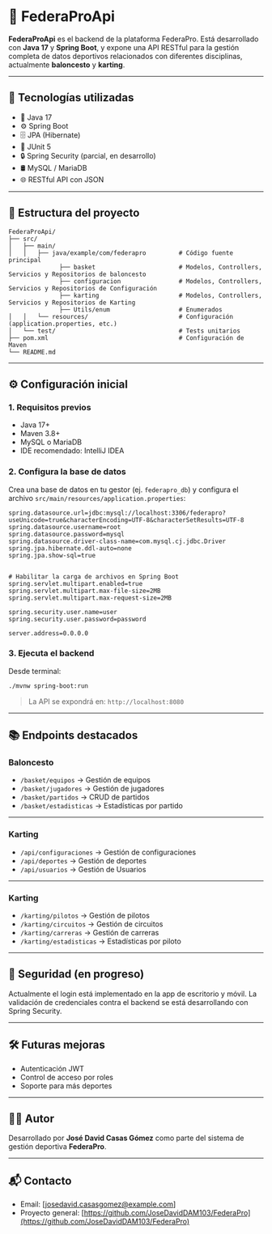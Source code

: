 # 📡 FederaProApi

**FederaProApi** es el backend de la plataforma FederaPro. Está desarrollado con **Java 17** y **Spring Boot**, y expone una API RESTful para la gestión completa de datos deportivos relacionados con diferentes disciplinas, actualmente **baloncesto** y **karting**.

---

## 🚀 Tecnologías utilizadas

- 🧠 Java 17
- ⚙️ Spring Boot
- 🗄️ JPA (Hibernate)
- 🧪 JUnit 5
- 🔒 Spring Security (parcial, en desarrollo)
- 🛢️ MySQL / MariaDB
- 🌐 RESTful API con JSON

---

## 📂 Estructura del proyecto

```
FederaProApi/
├── src/
│   ├── main/
│   │   ├── java/example/com/federapro         # Código fuente principal
              ├── basket                       # Modelos, Controllers, Servicios y Repositorios de baloncesto
              ├── configuracion                # Modelos, Controllers, Servicios y Repositorios de Configuración
              ├── karting                      # Modelos, Controllers, Servicios y Repositorios de Karting
              ├── Utils/enum                   # Enumerados
│   │   └── resources/                         # Configuración (application.properties, etc.)
│   └── test/                                  # Tests unitarios
├── pom.xml                                    # Configuración de Maven
└── README.md
```

---

## ⚙️ Configuración inicial

### 1. Requisitos previos

- Java 17+
- Maven 3.8+
- MySQL o MariaDB
- IDE recomendado: IntelliJ IDEA

### 2. Configura la base de datos

Crea una base de datos en tu gestor (ej. `federapro_db`) y configura el archivo `src/main/resources/application.properties`:

```properties
spring.datasource.url=jdbc:mysql://localhost:3306/federapro?useUnicode=true&characterEncoding=UTF-8&characterSetResults=UTF-8
spring.datasource.username=root
spring.datasource.password=mysql
spring.datasource.driver-class-name=com.mysql.cj.jdbc.Driver
spring.jpa.hibernate.ddl-auto=none
spring.jpa.show-sql=true


# Habilitar la carga de archivos en Spring Boot
spring.servlet.multipart.enabled=true
spring.servlet.multipart.max-file-size=2MB
spring.servlet.multipart.max-request-size=2MB

spring.security.user.name=user
spring.security.user.password=password

server.address=0.0.0.0
```

### 3. Ejecuta el backend

Desde terminal:

```bash
./mvnw spring-boot:run
```

> La API se expondrá en: `http://localhost:8080`

---

## 📚 Endpoints destacados

### Baloncesto

- `/basket/equipos` → Gestión de equipos
- `/basket/jugadores` → Gestión de jugadores
- `/basket/partidos` → CRUD de partidos
- `/basket/estadisticas` → Estadísticas por partido

---

### Karting

- `/api/configuraciones` → Gestión de configuraciones
- `/api/deportes` → Gestión de deportes
- `/api/usuarios` → Gestión de Usuarios

---

### Karting

- `/karting/pilotos` → Gestión de pilotos
- `/karting/circuitos` → Gestión de circuitos
- `/karting/carreras` → Gestión de carreras
- `/karting/estadisticas` → Estadísticas por piloto

---

## 🔐 Seguridad (en progreso)

Actualmente el login está implementado en la app de escritorio y móvil. La validación de credenciales contra el backend se está desarrollando con Spring Security.

---

## 🛠️ Futuras mejoras

- Autenticación JWT
- Control de acceso por roles
- Soporte para más deportes

---

## 👨‍💻 Autor

Desarrollado por **José David Casas Gómez** como parte del sistema de gestión deportiva **FederaPro**.

---

## 📬 Contacto

- Email: [josedavid.casasgomez@example.com]
- Proyecto general: [https://github.com/JoseDavidDAM103/FederaPro](https://github.com/JoseDavidDAM103/FederaPro)
